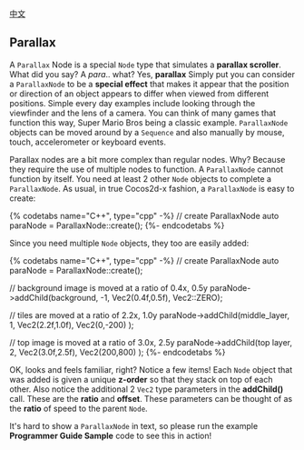 <div class="langs">
  <a href="#" class="btn" onclick="toggleLanguage()">中文</a>
</div>

## Parallax
A `Parallax` Node is a special `Node` type that simulates a __parallax scroller__.
What did you say? A *para*.. what? Yes, __parallax__ Simply put you can consider
a `ParallaxNode` to be a __special effect__ that makes it appear that the position
or direction of an object appears to differ when viewed from different positions.
Simple every day examples include looking through the viewfinder and the lens of
a camera. You can think of many games that function this way, Super Mario Bros
being a classic example. `ParallaxNode` objects can be moved around by a `Sequence`
and  also manually by mouse, touch, accelerometer or keyboard events.

Parallax nodes are a bit more complex than regular nodes. Why? Because they
require the use of multiple nodes to function. A `ParallaxNode` cannot function
by itself. You need at least 2 other `Node` objects to complete a `ParallaxNode`.
As usual, in true Cocos2d-x fashion, a `ParallaxNode` is easy to create:

{% codetabs name="C++", type="cpp" -%}
// create ParallaxNode
auto paraNode = ParallaxNode::create();
{%- endcodetabs %}

Since you need multiple `Node` objects, they too are easily added:

{% codetabs name="C++", type="cpp" -%}
// create ParallaxNode
auto paraNode = ParallaxNode::create();

// background image is moved at a ratio of 0.4x, 0.5y
paraNode->addChild(background, -1, Vec2(0.4f,0.5f), Vec2::ZERO);

// tiles are moved at a ratio of 2.2x, 1.0y
paraNode->addChild(middle_layer, 1, Vec2(2.2f,1.0f), Vec2(0,-200) );

// top image is moved at a ratio of 3.0x, 2.5y
paraNode->addChild(top layer, 2, Vec2(3.0f,2.5f), Vec2(200,800) );
{%- endcodetabs %}

OK, looks and feels familiar, right? Notice a few items! Each `Node` object that
was added is given a unique __z-order__ so that they stack on top of each other.
Also notice the additional 2 `Vec2` type parameters in the __addChild()__ call. These
are the __ratio__ and __offset__. These parameters can be thought of as the __ratio__
of speed to the parent `Node`.

It's hard to show a `ParallaxNode` in text, so please run the example __Programmer Guide Sample__ code to see this in action!
